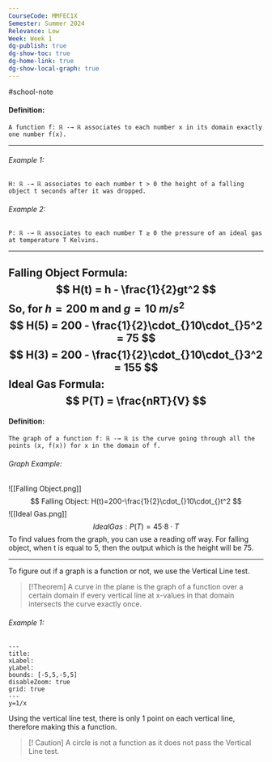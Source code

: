 ```yaml
---
CourseCode: MMFEC1X
Semester: Summer 2024
Relevance: Low
Week: Week 1
dg-publish: true
dg-show-toc: true
dg-home-link: true
dg-show-local-graph: true
---
```

#school-note 
#### **Definition:** 
```
A function f: ℝ -→ ℝ associates to each number x in its domain exactly one number f(x).
```
---
###### Example 1:
```
H: ℝ -→ ℝ associates to each number t > 0 the height of a falling object t seconds after it was dropped.
```
###### Example 2:
```
P: ℝ -→ ℝ associates to each number T ≥ 0 the pressure of an ideal gas at temperature T Kelvins.
```
---
Falling Object Formula:
$$
H(t) = h - \frac{1}{2}gt^2
$$
So, for $h = 200$ m and $g = 10$ $m/s^2$
$$
H(5) = 200 - \frac{1}{2}\cdot_{}10\cdot_{}5^2 = 75
$$
$$
H(3) = 200 - \frac{1}{2}\cdot_{}10\cdot_{}3^2 = 155
$$
Ideal Gas Formula:
$$
P(T) = \frac{nRT}{V}
$$
---
#### **Definition:**
```
The graph of a function f: ℝ -→ ℝ is the curve going through all the points (x, f(x)) for x in the domain of f.
```
###### Graph Example:
![[Falling Object.png]]
$$
Falling Object: H(t)=200-\frac{1}{2}\cdot_{}10\cdot_{}t^2
$$
![[Ideal Gas.png]]
$$
Ideal Gas: P(T)=45\cdot_{}8\cdot{}T
$$
To find values from the graph, you can use a reading off way. For falling object, when t is equal to 5, then the output which is the height will be 75.

---
To figure out if a graph is a function or not, we use the Vertical Line test.
>[!Theorem]
>A curve in the plane is the graph of a function over a certain domain if every vertical line at x-values in that domain intersects the curve exactly once.

###### Example 1:
```functionplot
---
title: 
xLabel: 
yLabel: 
bounds: [-5,5,-5,5]
disableZoom: true
grid: true
---
y=1/x
```
Using the vertical line test, there is only 1 point on each vertical line, therefore making this a function.
> [! Caution]
> A circle is not a function as it does not pass the Vertical Line test.

